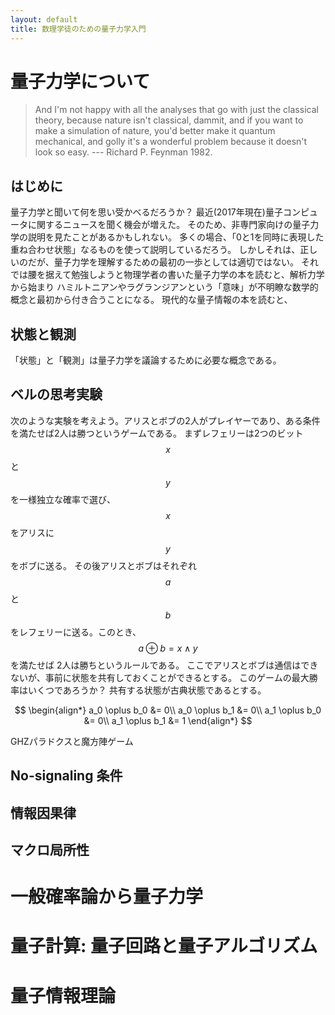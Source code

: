 ```yaml
---
layout: default
title: 数理学徒のための量子力学入門
---
```


量子力学について
================

> And I'm not happy with all the analyses that go with just the classical theory, because nature isn't classical, dammit, and if you want to make a simulation of nature, you'd better make it quantum mechanical, and golly it's a wonderful problem because it doesn't look so easy. --- Richard P. Feynman 1982.

はじめに
----------------
量子力学と聞いて何を思い受かべるだろうか？
最近(2017年現在)量子コンピュータに関するニュースを聞く機会が増えた。
そのため、非専門家向けの量子力学の説明を見たことがあるかもしれない。
多くの場合、「0と1を同時に表現した重ね合わせ状態」なるものを使って説明しているだろう。
しかしそれは、正しいのだが、量子力学を理解するための最初の一歩としては適切ではない。
それでは腰を据えて勉強しようと物理学者の書いた量子力学の本を読むと、解析力学から始まり
ハミルトニアンやラグランジアンという「意味」が不明瞭な数学的概念と最初から付き合うことになる。
現代的な量子情報の本を読むと、


状態と観測
----------------
「状態」と「観測」は量子力学を議論するために必要な概念である。



ベルの思考実験
----------------
次のような実験を考えよう。アリスとボブの2人がプレイヤーであり、ある条件を満たせば2人は勝つというゲームである。
まずレフェリーは2つのビット $$x$$ と $$y$$ を一様独立な確率で選び、$$x$$ をアリスに $$y$$ をボブに送る。
その後アリスとボブはそれぞれ $$a$$ と $$b$$ をレフェリーに送る。このとき、$$a\oplus b=x\wedge y$$ を満たせば 2人は勝ちというルールである。
ここでアリスとボブは通信はできないが、事前に状態を共有しておくことができるとする。
このゲームの最大勝率はいくつであろうか？
共有する状態が古典状態であるとする。


$$
\begin{align*}
a_0 \oplus b_0 &= 0\\
a_0 \oplus b_1 &= 0\\
a_1 \oplus b_0 &= 0\\
a_1 \oplus b_1 &= 1
\end{align*}
$$

GHZパラドクスと魔方陣ゲーム

No-signaling 条件
----------------

情報因果律
----------------

マクロ局所性
----------------

一般確率論から量子力学
================

量子計算: 量子回路と量子アルゴリズム
================

量子情報理論
================

